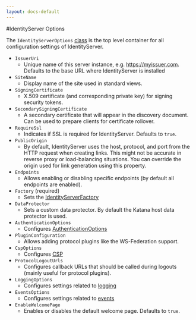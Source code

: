 ```yaml
---
layout: docs-default
---
```


#IdentityServer Options

The `IdentityServerOptions` [class](https://github.com/thinktecture/Thinktecture.IdentityServer.v3/blob/master/source%2FCore%2FConfiguration%2FIdentityServerOptions.cs) is the top level container for all configuration settings of IdentityServer.

* `IssuerUri`
    * Unique name of this server instance, e.g. https://myissuer.com. Defaults to the base URL where IdentityServer is installed
* `SiteName`
    * Display name of the site used in standard views.
* `SigningCertificate`
    * X.509 certificate (and corresponding private key) for signing security tokens.
* `SecondarySigningCertificate`
    * A secondary certificate that will appear in the discovery document. Can be used to prepare clients for certificate rollover.
* `RequireSsl`
    * Indicates if SSL is required for IdentityServer. Defaults to `true`.
* `PublicOrigin`
    * By default, IdentityServer uses the host, protocol, and port from the HTTP request when creating links.
    This might not be accurate in reverse proxy or load-balancing situations.
    You can override the origin used for link generation using this property.
* `Endpoints`
    * Allows enabling or disabling specific endpoints (by default all endpoints are enabled).
* `Factory` (required)
    * Sets the [IdentityServerFactory](serviceFactory.html)
* `DataProtector`
    * Sets a custom data protector. By default the Katana host data protector is used.
* `AuthenticationOptions`
    * Configures [AuthenticationOptions](authenticationOptions.html)
* `PluginConfiguration`
    * Allows adding protocol plugins like the WS-Federation support.
* `CspOptions`
    * Configures [CSP](../advanced/csp.html)
* `ProtocolLogoutUrls`
    * Configures callback URLs that should be called during logouts (mainly useful for protocol plugins).
* `LoggingOptions`
    * Configures settings related to [logging](logging.html)
* `EventsOptions`
    * Configures settings related to [events](events.html)
* `EnableWelcomePage`
    * Enables or disables the default welcome page. Defaults to `true`.
